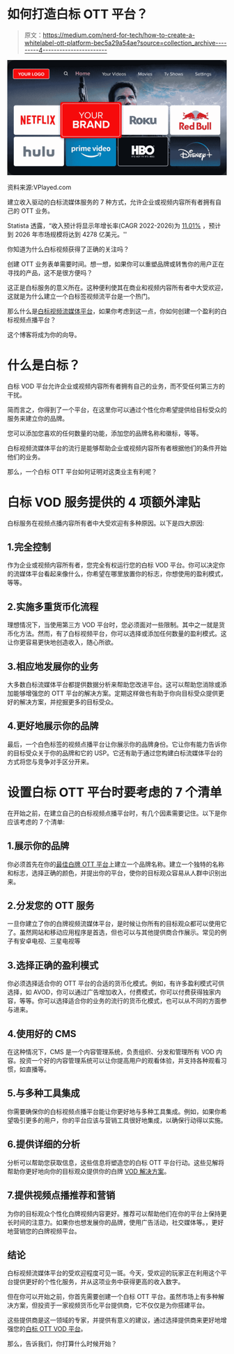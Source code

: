 # 如何打造白标 OTT 平台？

> 原文：<https://medium.com/nerd-for-tech/how-to-create-a-whitelabel-ott-platform-bec5a29a54ae?source=collection_archive---------4----------------------->

![](img/91414bfa961e54606689aeac21974fa1.png)

资料来源:VPlayed.com

建立收入驱动的白标流媒体服务的 7 种方式，允许企业或视频内容所有者拥有自己的 OTT 业务。

Statista 透露，“收入预计将显示年增长率(CAGR 2022-2026)为 [11.01%](https://www.statista.com/outlook/amo/media/tv-video/ott-video/worldwide) ，预计到 2026 年市场规模将达到 4278 亿美元。''

你知道为什么白标视频获得了正确的关注吗？

创建 OTT 业务表单需要时间。想一想，如果你可以重塑品牌或转售你的用户正在寻找的产品，这不是很方便吗？

这正是白标服务的意义所在。这种便利使其在商业和视频内容所有者中大受欢迎，这就是为什么建立一个白标签视频流平台是一个热门。

那么什么是[白标视频流媒体平台](https://www.vplayed.com/white-label-video-streaming-platform.php)，如果你考虑到这一点，你如何创建一个盈利的白标视频点播平台？

这个博客将成为你的向导。

# 什么是白标？

白标 VOD 平台允许企业或视频内容所有者拥有自己的业务，而不受任何第三方的干扰。

简而言之，你得到了一个平台，在这里你可以通过个性化你希望提供给目标受众的服务来建立你的品牌。

您可以添加您喜欢的任何数量的功能，添加您的品牌名称和徽标，等等。

白标视频流媒体平台的流行是能够帮助企业或视频内容所有者根据他们的条件开始他们的业务。

那么，一个白标 OTT 平台如何证明对这类业主有利呢？

# 白标 VOD 服务提供的 4 项额外津贴

白标服务在视频点播内容所有者中大受欢迎有多种原因。以下是四大原因:

## 1.完全控制

作为企业或视频内容所有者，您完全有权运行您的白标 VOD 平台。你可以决定你的流媒体平台看起来像什么，你希望在哪里放置你的标志，你想使用的盈利模式，等等。

## 2.实施多重货币化流程

理想情况下，当使用第三方 VOD 平台时，您必须面对一些限制。其中之一就是货币化方法。然而，有了白标视频平台，你可以选择或添加任何数量的盈利模式。这让你更容易更快地创造收入，随心所欲。

## 3.相应地发展你的业务

大多数白标流媒体平台都提供数据分析来帮助您改进平台。这可以帮助您消除或添加能够增强您的 OTT 平台的解决方案。定期这样做也有助于你向目标受众提供更好的解决方案，并挖掘更多的目标受众。

## 4.更好地展示你的品牌

最后，一个白色标签的视频点播平台让你展示你的品牌身份。它让你有能力告诉你的目标受众关于你的品牌和它的 USP。它还有助于通过您构建白标流媒体平台的方式将您与竞争对手区分开来。

# 设置白标 OTT 平台时要考虑的 7 个清单

在开始之前，在建立自己的白标视频点播平台时，有几个因素需要记住。以下是你应该考虑的 7 个清单:

## 1.展示你的品牌

你必须首先在你的[最佳白牌 OTT 平台](https://blog.contus.com/white-label-ott-video-streaming-platforms/)上建立一个品牌名称。建立一个独特的名称和标志，选择正确的颜色，并提出你的平台，使你的目标观众容易从人群中识别出来。

## 2.分发您的 OTT 服务

一旦你建立了你的白牌视频流媒体平台，是时候让你所有的目标观众都可以使用它了。虽然网站和移动应用程序是首选，但也可以与其他提供商合作展示。常见的例子有安卓电视、三星电视等

## 3.选择正确的盈利模式

你必须选择适合你的 OTT 平台的合适的货币化模式。例如，有许多盈利模式可供选择，如 AVOD，你可以通过广告增加收入，付费模式，你可以付费获得独家内容，等等。你可以选择适合你的业务的流行的货币化模式，也可以从不同的方面参与进来。

## 4.使用好的 CMS

在这种情况下，CMS 是一个内容管理系统，负责组织、分发和管理所有 VOD 内容。投资一个好的内容管理系统可以让你提高用户的观看体验，并支持各种观看习惯，如直播等。

## 5.与多种工具集成

你需要确保你的白标视频点播平台能让你更好地与多种工具集成。例如，如果你希望吸引更多的用户，你的平台应该与营销工具很好地集成，以确保行动得以实施。

## 6.提供详细的分析

分析可以帮助您获取信息，这些信息将塑造您的白标 OTT 平台行动。这些见解将帮助你更好地向你的目标观众提供你的白牌 [VOD 解决方案](https://www.vplayed.com/video-on-demand-platform.php)。

## 7.提供视频点播推荐和营销

为你的目标观众个性化白牌视频内容更好。推荐可以帮助他们在你的平台上保持更长时间的注意力。如果你也想发展你的品牌，使用广告活动，社交媒体等。，更好地营销您的白牌视频平台。

## 结论

白标视频流媒体平台的受欢迎程度可见一斑。今天，受欢迎的玩家正在利用这个平台提供更好的个性化服务，并从这项业务中获得更高的收入数字。

但在你可以开始之前，你首先需要创建一个白标 OTT 平台。虽然市场上有多种解决方案，但投资于一家视频货币化平台提供商，它不仅仅是为你搭建平台。

这些提供商是这一领域的专家，并提供有意义的建议，通过选择提供商来更好地增强您的[白标 OTT VOD 平台](https://www.apptha.com/blog/best-white-label-ott-vod-platforms/)。

那么，告诉我们，你打算什么时候开始？